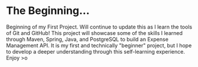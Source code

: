 <!doctype html>
<html>
<head>
  <title> Fresh Start </title>
</head>

<body>
  <h1> The Beginning... </h1>
  <p> Beginning of my First Project. Will continue to update this as I learn the tools of Git and GitHub! This project will showcase some of the skills I learned through Maven, Spring, Java, and PostgreSQL to build an Expense Management API. It is my first and technically "beginner" project, but I hope to develop a deeper understanding through this self-learning experience. Enjoy >o<! </p>
</body>
</html>
